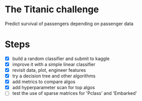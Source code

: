 # The Titanic challenge
Predict survival of passengers depending on passenger data

# Steps
- [x] build a random classifier and submit to kaggle
- [x] improve it with a simple linear classifier
- [x] revisit data, plot, engineer features
- [x] try a decision tree and other algorithms
- [x] add metrics to compare algos
- [x] add hyperparameter scan for top algos
- [ ] test the use of sparse matrices for 'Pclass' and 'Embarked'
